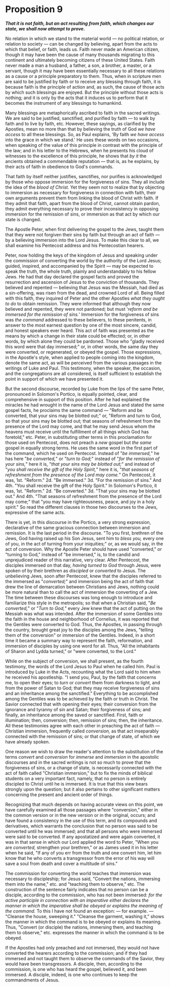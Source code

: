 # Proposition 9

***That it is not faith, but an act resulting from faith, which changes our state, we shall now attempt to prove.***

No relation in which we stand to the material world — no political relation, or relation to society — can be changed by believing, apart from the acts to which that belief, or faith, leads us. Faith never made an American citizen, though it may have been the cause of many thousands migrating to this continent and ultimately becoming citizens of these United States. Faith never made a man a husband, a father, a son, a brother, a master, or a servant, though it may have been essentially necessary to all these relations as a cause or a principle preparatory to them. Thus, when in scripture men are said to be justified by faith or to receive any blessing through faith, it is because faith is the principle of action and, as such, the cause of those acts by which such blessings are enjoyed. But the principle without those acts is nothing; and it is only by the acts that it induces us to perform that it becomes the instrument of any blessings to humankind.

Many blessings are metaphorically ascribed to faith in the sacred writings. We are said to be justified, sanctified, and purified by faith — to walk by faith and to live by faith, etc. However, these sayings, as clarified by the Apostles, mean no more than that by believing the truth of God *we have access* to all these blessings. So, as Paul explains, 'By faith *we have access* into the grace in which we stand.' He uses these words on two occasions, when speaking of the value of this principle in contrast with the principle of the law; and in his letter to the Hebrews, when he presents his cloud of witnesses to the excellence of this principle, he shows that *by it* the ancients obtained a commendable reputation — that is, as he explains, by their acts of faith in obedience to God's commands.

That faith by itself neither justifies, sanctifies, nor purifies is acknowledged by those who oppose immersion for the forgiveness of sins. They all include the idea of the *blood of Christ.* Yet they seem not to realize that by objecting to immersion as necessary for forgiveness in connection with faith, their own arguments prevent them from linking the blood of Christ with faith. If they admit that faith, apart from the blood of Christ, cannot obtain pardon, they admit everything necessary to prove their inconsistency in opposing immersion for the remission of sins, or immersion as that act by which our state is changed.

The Apostle Peter, when first delivering the gospel to the Jews, taught them that they were not forgiven their sins by faith but through an act of faith — by a believing immersion into the Lord Jesus. To make this clear to all, we shall examine his Pentecost address and his Pentecostian hearers.

Peter, now holding the keys of the kingdom of Jesus and speaking under the commission of converting the world by the authority of the Lord Jesus; guided, inspired, and accompanied by the Spirit — may be expected to speak the truth, the whole truth, plainly and understandably to his fellow Jews. He had that day declared the gospel facts and proved the resurrection and ascension of Jesus to the conviction of thousands. They believed and repented — believing that Jesus was the Messiah, had died as a sin-offering, was risen from the dead, and crowned Lord of all. Being filled with this faith, they inquired of Peter and the other Apostles *what they ought to do* to obtain remission. They were informed that although they now believed and repented, they were not pardoned; but must '*reform and be immersed for the remission of sins.*' Immersion for the forgiveness of sins was *the command* addressed to these believers, to these penitents, in answer to the most earnest question by one of the most sincere, candid, and honest speakers ever heard. This act of faith was presented as the means by which a change in their state could be effected; or, in other words, by which alone they could be pardoned. Those who "gladly received this word were that day immersed;" or, in other words, the same day they were converted, or regenerated, or obeyed the gospel. Those expressions, in the Apostle's style, when applied to people coming into the kingdom, denote the same act, as will be perceived from the various passages in the writings of Luke and Paul. This testimony, when the speaker, the occasion, and the congregations are all considered, is itself sufficient to establish the point in support of which we have presented it.

But the second discourse, recorded by Luke from the lips of the same Peter, pronounced in Solomon's Portico, is equally pointed, clear, and comprehensive in support of this position. After he had explained the miracles he had wrought in the name of the Lord Jesus and stated the same gospel facts, he proclaims the same command — "Reform and be converted, that your sins may be blotted out;" or, "Reform and turn to God, so that your sins may be blotted out; that seasons of refreshment from the presence of the Lord may come, and that he may send Jesus whom the heavens must receive until the fulfillment of all things which God has foretold," etc. Peter, in substituting other terms in this proclamation for those used on Pentecost, does not preach a *new* gospel but *the same* gospel in equally strong terms. He uses the same word in the first part of the command, which he used on Pentecost. Instead of "*be immersed,*" he has here "*be converted,*" or "*turn to God;*" instead of "*for the remission of your sins,*" here it is, "*that your sins may be blotted out;*" and instead of "*you shall receive the gift of the Holy Spirit,*" here it is, "*that seasons of refreshment from the presence of the Lord may come.*" On Pentecost, it was, 1st. "Reform." 2d. "Be immersed." 3d. "For the remission of sins." And 4th. "You shall receive the gift of the Holy Spirit." In Solomon's Portico, it was, 1st. "Reform." 2d. "Be converted." 3d. "That your sins may be blotted out." And 4th. "That seasons of refreshment from the presence of the Lord may come;" that "you may have righteousness, peace, and joy in a holy spirit." So read the different clauses in those two discourses to the Jews, expressive of the same acts.

There is yet, in this discourse in the Portico, a very strong expression, declarative of the same gracious connection between immersion and remission. It is the last period in the discourse. "To you first, brethren of the Jews, God having raised up his Son Jesus, sent him to *bless you,* every one of you, in the act of turning from your iniquities;" or, as we would say, in the act of conversion. Why the Apostle Peter should have used "converted," or "turning to God," instead of "be immersed," is, to the candid and unprejudiced reader of this narrative, very clear. After Pentecost, the disciples immersed on that day, *having turned to God* through Jesus, were spoken of by their brethren as *discipled* or *converted* to Jesus. The unbelieving Jews, soon after Pentecost, knew that the disciples referred to the immersed as "*converted;*" and immersion being the act of faith that drew the line of demarcation between Christians and Jews, nothing could be more natural than to call the act of immersion the converting of a Jew. The time between these discourses was long enough to introduce and familiarize this style in the metropolis; so that when a Christian said, "*Be converted,*" or "*Turn to God,*" every Jew knew that the act of putting on the Messiah was what was intended. After the immersion of some Gentiles into the faith in the house and neighborhood of Cornelius, it was reported that the Gentiles were converted to God. Thus, the Apostles, in passing through the country, brought great joy to the disciples among the Jews, "telling them of the conversion" or immersion of the Gentiles. Indeed, in a short time it became a summary way to represent the faith, reformation, and immersion of disciples by using one word for all. Thus, "All the inhabitants of Sharon and Lydda turned," or "were converted, to the Lord."

While on the subject of conversion, we shall present, as the fourth testimony, the words of the Lord Jesus to Paul when he called him. Paul is introduced by Luke in the Acts, recounting what the Lord said to him when he received his apostleship. "I send you, Paul, by the faith that concerns me, to open their eyes; to *turn* or *convert* them from darkness to light, and from the power of Satan to God; that they may receive forgiveness of sins and an inheritance among the sanctified." Everything to be accomplished among the Gentiles was to be achieved by the faith or truth in Christ. The Savior connected that with opening their eyes; their conversion from the ignorance and tyranny of sin and Satan; their forgiveness of sins; and finally, an inheritance among the saved or sanctified. First, faith or illumination; then, conversion; then, remission of sins; then, the inheritance. All these testimonies agree with each other in preaching the act of faith — Christian immersion, frequently called *conversion,* as that act inseparably connected with the remission of sins; or that change of state, of which we have already spoken.

One reason we wish to draw the reader's attention to the substitution of the terms *convert* and *conversion* for *immerse* and *immersion* in the apostolic discourses and in the sacred writings is not so much to prove that the forgiveness of sins, or a change of state, is necessarily connected with the act of faith called "Christian immersion," but to fix the minds of biblical students on a very important fact, namely, that no person is entirely discipled to Christ until he is immersed. It is true that this view bears strongly upon the question; but it also pertains to other significant matters concerning the present and ancient order of things.

Recognizing that much depends on having accurate views on this point, we have carefully examined all those passages where "conversion," either in the common version or in the new version or in the original, occurs; and have found a consistency in the use of this term, and its compounds and derivatives, which warrants the conclusion that no person was said to be converted until he was immersed; and that all persons who were immersed were said to be converted. If any apostatized and were again converted, it was in that sense in which our Lord applied the word to Peter, "When you are *converted,* strengthen your brethren," or as James used it in his letter when he said, "If any of you err from the truth and one convert him, let him know that he who converts a transgressor from the error of his way will save a soul from death and cover a multitude of sins."

The commission for converting the world teaches that immersion was necessary to discipleship; for Jesus said, "Convert the nations, immersing them into the name," etc. and "teaching them to observe," etc. The construction of the sentence fairly indicates that no person can be a disciple, according to the commission, who has not been immersed: *for the active participle in connection with an imperative either declares the manner in which the imperative shall be obeyed or explains the meaning of the command.* To this I have not found an exception: — for example. — "Cleanse the house, sweeping it." "Cleanse the garment, washing it," shows the manner in which the command is to be obeyed or explains its meaning. Thus, "Convert (or disciple) the nations, immersing them, and teaching them to observe," etc. expresses the manner in which the command is to be obeyed.

If the Apostles had only preached and not immersed, they would not have converted the hearers according to the commission; and if they had immersed and not taught them to observe the commands of the Savior, they would have been transgressors. A disciple, then, according to the commission, is one who has heard the gospel, believed it, and been immersed. A disciple, indeed, is one who continues to keep the commandments of Jesus.